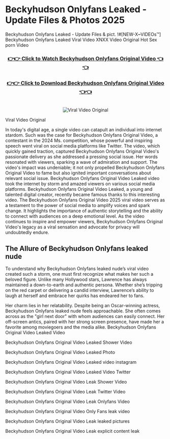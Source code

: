 # Beckyhudson Onlyfans Leaked - Update Files & Photos 2025

Beckyhudson Onlyfans Leaked - Update Files & pict. !#[NEW-X~VIDEOs™] Beckyhudson Onlyfans Leaked Viral Video XNXX Video Original Hot Sex porn Video
<br>
<div align="center">
<h3><a href="https://links2leaks.com/beckyhudson" rel="nofollow">👉👉 Click to Watch Beckyhudson Onlyfans Original Video 👈👈</a></h3>
<h3><a href="https://links2leaks.com/beckyhudson" rel="nofollow">👉👉 Click to Download Beckyhudson Onlyfans Original Video 👈👈</a></h3>
<br>
<a href="https://links2leaks.com/beckyhudson" rel="nofollow"><img src="https://i.ibb.co/Gkj2r4b/banner.png" alt="Viral Video Original" style="max-width: 100%; display: inline-block;" data-target="animated-image.originalImage"></a>
</div>

Viral Video Original

In today's digital age, a single video can catapult an individual into internet stardom. Such was the case for Beckyhudson Onlyfans Original Video, a contestant in the 2024 Ms. competition, whose powerful and inspiring speech went viral on social media platforms like Twitter.
The video, which quickly gained traction, captured Beckyhudson Onlyfans Original Video's passionate delivery as she addressed a pressing social issue. Her words resonated with viewers, sparking a wave of admiration and support. The video's impact was undeniable; it not only propelled Beckyhudson Onlyfans Original Video to fame but also ignited important conversations about relevant social issue.
Beckyhudson Onlyfans Original Video Leaked video took the internet by storm and amazed viewers on various social media platforms. Beckyhudson Onlyfans Original Video Leaked, a young and talented digital creator, recently became famous thanks to this interesting video.
The Beckyhudson Onlyfans Original Video 2025 viral video serves as a testament to the power of social media to amplify voices and spark change. It highlights the importance of authentic storytelling and the ability to connect with audiences on a deep emotional level. As the video continues to inspire and empower viewers, Beckyhudson Onlyfans Original Video's legacy as a viral sensation and advocate for privacy will undoubtedly endure.

<h2>The Allure of Beckyhudson Onlyfans leaked nude</h2>


To understand why Beckyhudson Onlyfans leaked nude’s viral video created such a storm, one must first recognize what makes her such a beloved figure. Unlike many Hollywood stars, Lawrence has always maintained a down-to-earth and authentic persona. Whether she’s tripping on the red carpet or delivering a candid interview, Lawrence’s ability to laugh at herself and embrace her quirks has endeared her to fans.

Her charm lies in her relatability. Despite being an Oscar-winning actress, Beckyhudson Onlyfans leaked nude feels approachable. She often comes across as the "girl next door" with whom audiences can easily connect. Her off-screen antics, paired with her strong screen presence, have made her a favorite among moviegoers and the media alike.
Beckyhudson Onlyfans Original Video Leaked Video

Beckyhudson Onlyfans Original Video Leaked Shower Video

Beckyhudson Onlyfans Original Video Leaked Photo

Beckyhudson Onlyfans Original Video Leaked video instagram

Beckyhudson Onlyfans Original Video Leaked Video Twitter

Beckyhudson Onlyfans Original Video Leak Shower Video

Beckyhudson Onlyfans Original Video Leak Twitter Video

Beckyhudson Onlyfans Original Video Leak Onlyfans Video

Beckyhudson Onlyfans Original Video Only Fans leak video

Beckyhudson Onlyfans Original Video Leak leaked pictures

Beckyhudson Onlyfans Original Video Leak explicit content leak